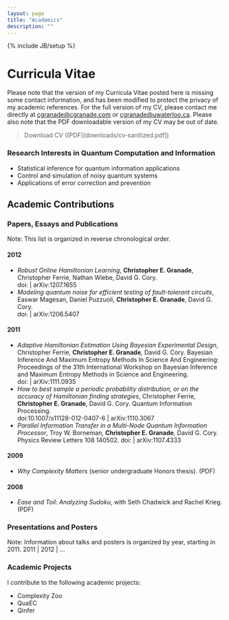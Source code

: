 ```yaml
---
layout: page
title: "Academics"
description: ""
---
```

{% include JB/setup %}

# Curricula Vitae #

Please note that the version of my Curricula Vitae posted here is missing some contact information, and has been modified to protect the privacy of my academic references. For the full version of my CV, please contact me directly at cgranade@cgranade.com or cgranade@uwaterloo.ca. Please also note that the PDF downloadable version of my CV may be out of date.

> Download CV ((PDF)[downloads/cv-sanitized.pdf])

### Research Interests in Quantum Computation and Information ###

- Statistical inference for quantum information applications
- Control and simulation of noisy quantum systems
- Applications of error correction and prevention

## Academic Contributions ##
### Papers, Essays and Publications ###
Note: This list is organized in reverse chronological order.

#### 2012 ####
- *Robust Online Hamiltonian Learning*, **Christopher E. Granade**, Christopher Ferrie, Nathan Wiebe, David G. Cory.<br/>
  doi: | arXiv:1207.1655
- *Modeling quantum noise for efficient testing of fault-tolerant circuits*, Easwar Magesan, Daniel Puzzuoli, **Christopher E. Granade**, David G. Cory.<br/>
  doi: | arXiv:1206.5407

#### 2011 ####
- *Adaptive Hamiltonian Estimation Using Bayesian Experimental Design*, Christopher Ferrie, **Christopher E. Granade**, David G. Cory. Bayesian
  Inference And Maximum Entropy Methods In Science And Engineering: Proceedings of the 31th International Workshop on Bayesian Inference and
  Maximum Entropy Methods in Science and Engineering.<br/>
  doi: | arXiv:1111.0935
- *How to best sample a periodic probability distribution, or on the accuracy of Hamiltonian finding strategies*, Christopher Ferrie,
  **Christopher E. Granade**, David G. Cory. Quantum Information Processing.<br/>
  doi:10.1007/s11128-012-0407-6 | arXiv:1110.3067
- *Parallel Information Transfer in a Multi-Node Quantum Information Processor*, Troy W. Borneman, **Christopher E. Granade**, David G. Cory.
  Physics Review Letters 108 140502.
  doi: | arXiv:1107.4333

#### 2009 ####
- *Why Complexity Matters* (senior undergraduate Honors thesis). (PDF)

#### 2008 ####
- *Ease and Toil: Analyzing Sudoku*, with Seth Chadwick and Rachel Krieg. (PDF)

### Presentations and Posters ###
Note: Information about talks and posters is organized by year, starting in 2011.
2011 | 2012 | …

### Academic Projects ###

I contribute to the following academic projects:

- Complexity Zoo
- QuaEC
- Qinfer


